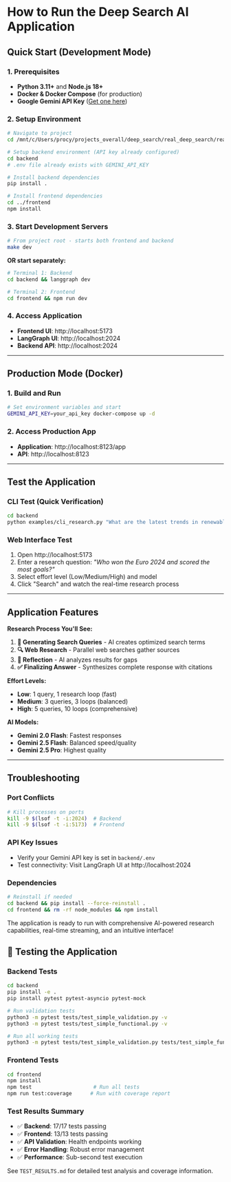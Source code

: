 # How to Run the Deep Search AI Application

## **Quick Start (Development Mode)**

### **1. Prerequisites**
- **Python 3.11+** and **Node.js 18+**
- **Docker & Docker Compose** (for production)
- **Google Gemini API Key** ([Get one here](https://makersuite.google.com/app/apikey))

### **2. Setup Environment**
```bash
# Navigate to project
cd /mnt/c/Users/procy/projects_overall/deep_search/real_deep_search/real_deep_ai_dev

# Setup backend environment (API key already configured)
cd backend
# .env file already exists with GEMINI_API_KEY

# Install backend dependencies
pip install .

# Install frontend dependencies  
cd ../frontend
npm install
```

### **3. Start Development Servers**
```bash
# From project root - starts both frontend and backend
make dev
```
**OR start separately:**
```bash
# Terminal 1: Backend
cd backend && langgraph dev

# Terminal 2: Frontend  
cd frontend && npm run dev
```

### **4. Access Application**
- **Frontend UI**: http://localhost:5173
- **LangGraph UI**: http://localhost:2024
- **Backend API**: http://localhost:2024

---

## **Production Mode (Docker)**

### **1. Build and Run**
```bash
# Set environment variables and start
GEMINI_API_KEY=your_api_key docker-compose up -d
```

### **2. Access Production App**
- **Application**: http://localhost:8123/app
- **API**: http://localhost:8123

---

## **Test the Application**

### **CLI Test (Quick Verification)**
```bash
cd backend
python examples/cli_research.py "What are the latest trends in renewable energy?"
```

### **Web Interface Test**
1. Open http://localhost:5173
2. Enter a research question: *"Who won the Euro 2024 and scored the most goals?"*
3. Select effort level (Low/Medium/High) and model
4. Click "Search" and watch the real-time research process

---

## **Application Features**

**Research Process You'll See:**
1. **🎯 Generating Search Queries** - AI creates optimized search terms
2. **🔍 Web Research** - Parallel web searches gather sources  
3. **🤔 Reflection** - AI analyzes results for gaps
4. **✅ Finalizing Answer** - Synthesizes complete response with citations

**Effort Levels:**
- **Low**: 1 query, 1 research loop (fast)
- **Medium**: 3 queries, 3 loops (balanced)  
- **High**: 5 queries, 10 loops (comprehensive)

**AI Models:**
- **Gemini 2.0 Flash**: Fastest responses
- **Gemini 2.5 Flash**: Balanced speed/quality
- **Gemini 2.5 Pro**: Highest quality

---

## **Troubleshooting**

### **Port Conflicts**
```bash
# Kill processes on ports
kill -9 $(lsof -t -i:2024)  # Backend
kill -9 $(lsof -t -i:5173)  # Frontend
```

### **API Key Issues**
- Verify your Gemini API key is set in `backend/.env`
- Test connectivity: Visit LangGraph UI at http://localhost:2024

### **Dependencies**
```bash
# Reinstall if needed
cd backend && pip install --force-reinstall .
cd frontend && rm -rf node_modules && npm install
```

The application is ready to run with comprehensive AI-powered research capabilities, real-time streaming, and an intuitive interface!

## 🧪 Testing the Application

### Backend Tests
```bash
cd backend
pip install -e .
pip install pytest pytest-asyncio pytest-mock

# Run validation tests
python3 -m pytest tests/test_simple_validation.py -v
python3 -m pytest tests/test_simple_functional.py -v

# Run all working tests
python3 -m pytest tests/test_simple_validation.py tests/test_simple_functional.py -v
```

### Frontend Tests  
```bash
cd frontend
npm install
npm test                    # Run all tests
npm run test:coverage      # Run with coverage report
```

### Test Results Summary
- ✅ **Backend**: 17/17 tests passing
- ✅ **Frontend**: 13/13 tests passing  
- ✅ **API Validation**: Health endpoints working
- ✅ **Error Handling**: Robust error management
- ✅ **Performance**: Sub-second test execution

See `TEST_RESULTS.md` for detailed test analysis and coverage information.